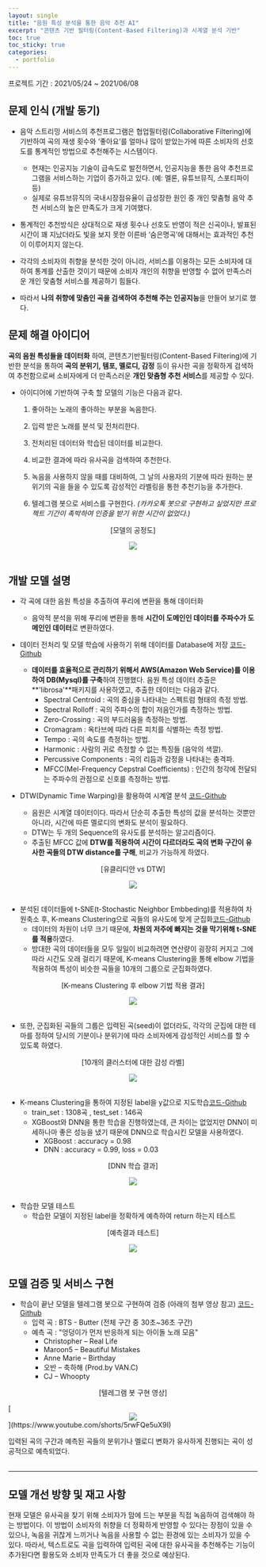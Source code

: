 ```yaml
---
layout: single
title: "음원 특성 분석을 통한 음악 추천 AI"
excerpt: "콘텐츠 기반 필터링(Content-Based Filtering)과 시계열 분석 기반"
toc: true
toc_sticky: true
categories:
  - portfolio
---
```



프로젝트 기간 : 2021/05/24 ~ 2021/06/08



## 문제 인식 (개발 동기)
* 음악 스트리밍 서비스의 추천프로그램은 협업필터링(Collaborative Filtering)에 기반하여 곡의 재생 횟수와 ‘좋아요’를 얼마나 많이 받았는가에 따른 소비자의 선호도를 통계적인 방법으로 추천해주는 시스템이다.
  - 현재는 인공지능 기술이 급속도로 발전하면서, 인공지능을 통한 음악 추천프로그램을 서비스하는 기업이 증가하고 있다. (예: 멜론, 유튜브뮤직, 스포티파이 등)
  - 실제로 유튜브뮤직의 국내시장점유율이 급성장한 원인 중 개인 맞춤형 음악 추천 서비스의 높은 만족도가 크게 기여했다.


* 통계적인 추천방식은 상대적으로 재생 횟수나 선호도 반영이 적은 신곡이나, 발표된 시간이 꽤 지났더라도 빛을 보지 못한 이른바 ‘숨은명곡’에 대해서는 효과적인 추천이 이루어지지 않는다.


* 각각의 소비자의 취향을 분석한 것이 아니라, 서비스를 이용하는 모든 소비자에 대하여 통계를 산출한 것이기 때문에 소비자 개인의 취향을 반영할 수 없어 만족스러운 개인 맞춤형 서비스를 제공하기 힘들다.


* 따라서 **나의 취향에 맞춤인 곡을 검색하여 추천해 주는 인공지능**을 만들어 보기로 했다.



## 문제 해결 아이디어
**곡의 음원 특성들을 데이터화** 하여, 콘텐츠기반필터링(Content-Based Filtering)에 기반한 분석을 통하여 **곡의 분위기, 템포, 멜로디, 감정** 등이 유사한 곡을 정확하게 검색하여 추천함으로써 소비자에게 더 만족스러운 **개인 맞춤형 추천 서비스**를 제공할 수 있다.
* 아이디어에 기반하여 구축 할 모델의 기능은 다음과 같다.
  1. 좋아하는 노래의 좋아하는 부분을 녹음한다.

  2. 입력 받은 노래를 분석 및 전처리한다.

  3. 전처리된 데이터와 학습된 데이터를 비교한다.

  4. 비교한 결과에 따라 유사곡을 검색하여 추천한다.

  5. 녹음을 사용하지 않을 때를 대비하여, 그 날의 사용자의 기분에 따라 원하는 분위기의 곡을 들을 수 있도록 감성적인 라벨링을 통한 추천기능을 추가한다.

  6. 텔레그램 봇으로 서비스를 구현한다. *(카카오톡 봇으로 구현하고 싶었지만 프로젝트 기간이 촉박하여 인증을 받기 위한 시간이 없었다.)*


<center><p>[모델의 공정도]</p></center>
<center><img src="{{site.baseurl}}/assets/images/music-process.png" /></center><br>



## 개발 모델 설명
* 각 곡에 대한 음원 특성을 추출하여 푸리에 변환을 통해 데이터화
  - 음악적 분석을 위해 푸리에 변환을 통해 **시간이 도메인인 데이터를 주파수가 도메인인 데이터**로 변환하였다.


* 데이터 전처리 및 모델 학습에 사용하기 위해 데이터를 Database에 저장 [코드-Github](https://github.com/prierKT/music-recommendation/blob/main/data_to_db.py)
  - **데이터를 효율적으로 관리하기 위해서 AWS(Amazon Web Service)를 이용하여 DB(Mysql)를 구축**하여 진행했다. 음원 특성 데이터 추출은 **'librosa'**패키지를 사용하였고, 추출한 데이터는 다음과 같다.
    - Spectral Centroid : 곡의 중심을 나타내는 스펙트럼 형태의 측정 방법.
    - Spectral Rolloff : 곡의 주파수의 합이 저음인가를 측정하는 방법.
    - Zero-Crossing : 곡의 부드러움을 측정하는 방법.
    - Cromagram : 옥타브에 따라 다른 피치를 식별하는 측정 방법.
    - Tempo : 곡의 속도를 측정하는 방법.
    - Harmonic : 사람의 귀로 측정할 수 없는 특징들 (음악의 색깔).
    - Percussive Components : 곡의 리듬과 감정을 나타내는 충격파.
    - MFCC(Mel-Frequency Cepstral Coefficients) : 인간의 청각에 전달되는 주파수의 관점으로 신호를 측정하는 방법.


* DTW(Dynamic Time Warping)을 활용하여 시계열 분석 [코드-Github](https://github.com/prierKT/music-recommendation/blob/253a83d3d34d3f0911a319a5e6829a57df1fc2fe/Features_Preprocessing_Kmeans_Modeling.py#L198)
  - 음원은 시계열 데이터이다. 따라서 단순히 추출한 특성의 값을 분석하는 것뿐만 아니라, 시간에 따른 멜로디의 변화도 분석이 필요하다.
  - DTW는 두 개의 Sequence의 유사도를 분석하는 알고리즘이다.
  - 추출된 MFCC 값에 **DTW를 적용하여 시간이 다르더라도 곡의 변화 구간이 유사한 곡들의 DTW distance를 구해**, 비교가 가능하게 하였다.


<center><p>[유클리디안 vs DTW]</p></center>
<center><img src="{{site.baseurl}}/assets/images/DTW.png" /></center><br>


* 분석된 데이터들에 t-SNE(t-Stochastic Neighbor Embbeding)를 적용하여 차원축소 후, K-means Clustering으로 곡들의 유사도에 맞게 군집화[코드-Github](https://github.com/prierKT/music-recommendation/blob/253a83d3d34d3f0911a319a5e6829a57df1fc2fe/Features_Preprocessing_Kmeans_Modeling.py#L380)
  - 데이터의 차원이 너무 크기 때문에, **차원의 저주에 빠지는 것을 막기위해 t-SNE를 적용**하였다.
  - 방대한 곡의 데이터들을 모두 일일이 비교하려면 연산량이 굉장히 커지고 그에 따라 시간도 오래 걸리기 때문에, K-means Clustering을 통해 elbow 기법을 적용하여 특성이 비슷한 곡들을 10개의 그룹으로 군집화하였다.


<center><p>[K-means Clustering 후 elbow 기법 적용 결과]</p></center>
<center><img src="{{site.baseurl}}/assets/images/k-means.png" /></center><br>


* 또한, 군집화된 곡들의 그룹은 입력된 곡(seed)이 없더라도, 각각의 군집에 대한 테마를 정하여 당시의 기분이나 분위기에 따라 소비자에게 감성적인 서비스를 할 수 있도록 하였다.


<center><p>[10개의 클러스터에 대한 감성 라벨]</p></center>
<center><img src="{{site.baseurl}}/assets/images/music-label.png" /></center><br>


* K-means Clustering을 통하여 지정된 label을 y값으로 지도학습[코드-Github](https://github.com/prierKT/music-recommendation/blob/253a83d3d34d3f0911a319a5e6829a57df1fc2fe/Features_Preprocessing_Kmeans_Modeling.py#L516)
  - train_set : 1308곡 , test_set : 146곡
  - XGBoost와 DNN을 통한 학습을 진행하였는데, 큰 차이는 없었지만 DNN이 미세하나마 좋은 성능을 냈기 때문에 DNN으로 학습시킨 모델을 사용하였다.
    - XGBoost : accuracy = 0.98
    - DNN : accuracy = 0.99, loss = 0.03


<center><p>[DNN 학습 결과]</p></center>
<center><img src="{{site.baseurl}}/assets/images/DNN-result.png" /></center><br>


* 학습한 모델 테스트
  - 학습한 모델이 지정된 label을 정확하게 예측하여 return 하는지 테스트

<center><p>[예측결과 테스트]</p></center>
<center><img src="{{site.baseurl}}/assets/images/music-prediction.png" /></center><br>


## 모델 검증 및 서비스 구현
* 학습이 끝난 모델을 텔레그램 봇으로 구현하여 검증 (아래의 첨부 영상 참고) [코드-Github](https://github.com/prierKT/music-recommendation/blob/main/telegram_bot_final.ipynb)
  - 입력 곡 : BTS - Butter (전체 구간 중 30초~36초 구간)
  - 예측 곡 : "엉덩이가 먼저 반응하게 되는 아이돌 노래 모음"
    - Christopher – Real Life
    - Maroon5 – Beautiful Mistakes
    - Anne Marie – Birthday
    - 오반 – 축하해 (Prod.by VAN.C)
    - CJ – Whoopty


<center><p>[텔레그램 봇 구현 영상]</p></center>
[<center><img src="https://img.youtube.com/vi/5rwFQe5uX9I/0.jpg" /></center>](https://www.youtube.com/shorts/5rwFQe5uX9I)


입력된 곡의 구간과 예측된 곡들의 분위기나 멜로디 변화가 유사하게 진행되는 곡이 성공적으로 예측되었다.<br><br>


---
## 모델 개선 방향 및 재고 사항
현재 모델은 유사곡을 찾기 위해 소비자가 맘에 드는 부분을 직접 녹음하여 검색해야 하는 방법이다. 이 방법이 소비자의 취향을 더 정확하게 반영할 수 있다는 장점이 있을 수 있으나, 녹음을 귀찮게 느끼거나 녹음을 사용할 수 없는 환경에 있는 소비자가 있을 수 있다. 따라서, 텍스트로도 곡을 입력하여 입력된 곡에 대한 유사곡을 추천해주는 기능이 추가된다면 활용도와 소비자 만족도가 더 좋을 것으로 예상된다.